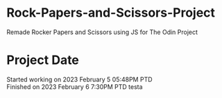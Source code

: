 # Rock-Papers-and-Scissors-Project
Remade Rocker Papers and Scissors using JS for The Odin Project

# Project Date
Started working on 2023 February 5 05:48PM PTD
</br>
Finished on 2023 February 6 7:30PM PTD
testa